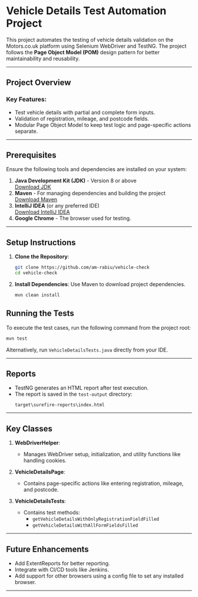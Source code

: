 
# Vehicle Details Test Automation Project

This project automates the testing of vehicle details validation on the Motors.co.uk platform using Selenium WebDriver and TestNG. 
The project follows the **Page Object Model (POM)** design pattern for better maintainability and reusability.

---

## Project Overview

### Key Features:
- Test vehicle details with partial and complete form inputs.
- Validation of registration, mileage, and postcode fields.
- Modular Page Object Model to keep test logic and page-specific actions separate.

---

## Prerequisites

Ensure the following tools and dependencies are installed on your system:

1. **Java Development Kit (JDK)** - Version 8 or above  
   [Download JDK](https://www.oracle.com/java/technologies/javase-jdk11-downloads.html)
2. **Maven** - For managing dependencies and building the project  
   [Download Maven](https://maven.apache.org/)
3. **IntelliJ IDEA** (or any preferred IDE)  
   [Download IntelliJ IDEA](https://www.jetbrains.com/idea/)
4. **Google Chrome** - The browser used for testing.

---


## Setup Instructions

1. **Clone the Repository**:
   ```bash
   git clone https://github.com/am-rabiu/vehicle-check
   cd vehicle-check
   ```

2. **Install Dependencies**:
   Use Maven to download project dependencies.
   ```bash
   mvn clean install
   ```


## Running the Tests

To execute the test cases, run the following command from the project root:

```bash
mvn test
```

Alternatively, run `VehicleDetailsTests.java` directly from your IDE.

---

## Reports

- TestNG generates an HTML report after test execution.
- The report is saved in the `test-output` directory:
  ```plaintext
  target\surefire-reports\index.html
  ```

---

## Key Classes

1. **WebDriverHelper**:
   - Manages WebDriver setup, initialization, and utility functions like handling cookies.

2. **VehicleDetailsPage**:
   - Contains page-specific actions like entering registration, mileage, and postcode.

3. **VehicleDetailsTests**:
   - Contains test methods:
     - `getVehicleDetailsWithOnlyRegistrationFieldFilled`
     - `getVehicleDetailsWithAllFormFieldsFilled`

---

## Future Enhancements

- Add ExtentReports for better reporting.
- Integrate with CI/CD tools like Jenkins.
- Add support for other browsers using a config file to set any installed browser.

---



